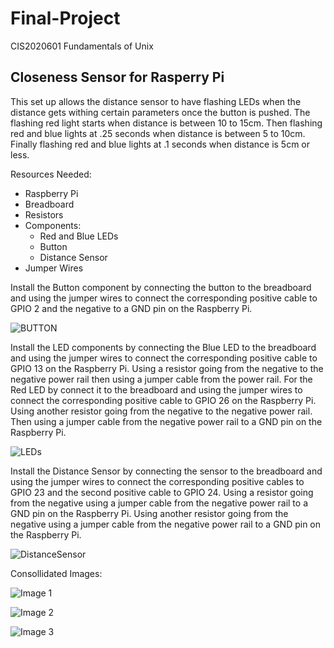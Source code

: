 # Final-Project
CIS2020601 Fundamentals of Unix

## Closeness Sensor for Rasperry Pi
This set up allows the distance sensor to have flashing LEDs when the distance gets withing certain parameters once the button is pushed. The flashing red light starts when distance is between 10 to 15cm.   Then flashing red and blue lights at .25 seconds when distance is between 5 to 10cm. Finally flashing red and blue lights at .1 seconds when distance is 5cm or less.

Resources Needed:
 - Raspberry Pi
 - Breadboard
 - Resistors
 - Components:
    - Red and Blue LEDs
    - Button
    - Distance Sensor
 - Jumper Wires


Install the Button component by connecting the button to the breadboard and using the jumper wires to connect the corresponding positive cable to GPIO 2 and the negative to a GND pin on the Raspberry Pi.

![BUTTON](https://user-images.githubusercontent.com/111941742/206001918-a88c5148-4b2b-4d8e-bf20-770fc5234b5b.jpg)


Install the LED components by connecting the Blue LED to the breadboard and using the jumper wires to connect the corresponding positive cable to GPIO 13 on the Raspberry Pi. Using a resistor going from the negative to the negative power rail then using a jumper cable from the power rail. For the Red LED by connect it to the breadboard and using the jumper wires to connect the corresponding positive cable to GPIO 26 on the Raspberry Pi. Using another resistor going from the negative to the negative power rail. Then using a jumper cable from the negative power rail to a GND pin on the Raspberry Pi. 


![LEDs](https://user-images.githubusercontent.com/111941742/206002096-9cedcd59-df94-4675-845b-c2893dce13f1.jpg)

Install the Distance Sensor by connecting the sensor to the breadboard and using the jumper wires to connect the corresponding positive cables to GPIO 23 and the second positive cable to GPIO 24.  Using a resistor going from the negative using a jumper cable from the negative power rail to a GND pin on the Raspberry Pi. Using another resistor going from the negative using a jumper cable from the negative power rail to a GND pin on the Raspberry Pi.


![DistanceSensor](https://user-images.githubusercontent.com/111941742/206002285-104a0a3d-eeb4-4911-a17d-624c7ed5e23c.jpg)


Consollidated Images:
 
 
 ![Image 1](https://user-images.githubusercontent.com/111941742/205985015-fcab7f05-2eae-4a39-a202-61a158d79100.jpg)


![Image 2](https://user-images.githubusercontent.com/111941742/205984990-b43e04e9-0a53-4dc2-be80-697d4215b944.jpg)


![Image 3](https://user-images.githubusercontent.com/111941742/205985046-9201b1ea-e719-4e97-99dc-ec0686599bf8.jpg)
